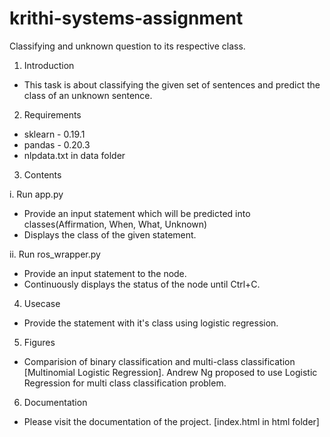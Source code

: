 # krithi-systems-assignment
Classifying  and unknown question to its respective class.

1. Introduction

  - This task is about classifying the given set of sentences and predict the class of an unknown sentence.

2. Requirements

  - sklearn - 0.19.1
  - pandas - 0.20.3
  - nlpdata.txt in data folder

3. Contents

i. Run app.py
  - Provide an input statement which will be predicted into classes(Affirmation, When, What, Unknown)
  - Displays the class of the given statement.

ii. Run ros_wrapper.py
  - Provide an input statement to the node.
  - Continuously displays the status of the node until Ctrl+C.

4. Usecase

  - Provide the statement with it's class using logistic regression.

5. Figures
  
  - Comparision of binary classification and multi-class classification [Multinomial Logistic Regression]. Andrew Ng proposed to use Logistic Regression for multi class classification problem.

6. Documentation

  - Please visit the documentation of the project. [index.html in html folder]
